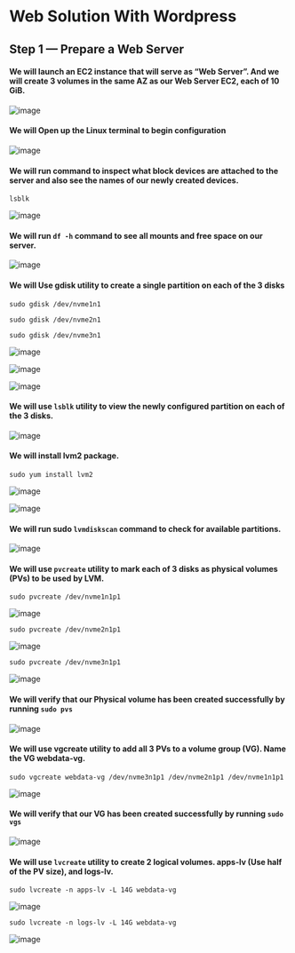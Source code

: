 # Web Solution With Wordpress

## Step 1 — Prepare a Web Server


#### We will launch an EC2 instance that will serve as “Web Server”. And we will create 3 volumes in the same AZ as our Web Server EC2, each of 10 GiB.

![image](https://github.com/richardolat/PBL-1.LAMP/assets/134428528/6d726249-72b8-4e95-b601-b918ced4c13a)

#### We will Open up the Linux terminal to begin configuration

![image](https://github.com/richardolat/PBL-1.LAMP/assets/134428528/a00af53d-9fe7-4d69-8d19-54b66a81cd19)

#### We will run command to inspect what block devices are attached to the server and also see the names of our newly created devices. 
`lsblk`

![image](https://github.com/richardolat/PBL-1.LAMP/assets/134428528/423ee9ce-4fe4-42b3-aed8-4ffe9acb21c5)


#### We will run `df -h` command to see all mounts and free space on our server.

![image](https://github.com/richardolat/PBL-1.LAMP/assets/134428528/6c21c0cc-c125-4820-939e-b0f5fbb942f5)


#### We will Use gdisk utility to create a single partition on each of the 3 disks
`sudo gdisk /dev/nvme1n1`

`sudo gdisk /dev/nvme2n1`

`sudo gdisk /dev/nvme3n1`

![image](https://github.com/richardolat/PBL-1.LAMP/assets/134428528/0290b998-e988-4f0b-965f-999202a54582)

![image](https://github.com/richardolat/PBL-1.LAMP/assets/134428528/b84eaf29-2eac-4a6d-a464-ccf4bc1967bd)

![image](https://github.com/richardolat/PBL-1.LAMP/assets/134428528/a1d1fb92-9cc5-41f6-8b5b-082aea151e21)


#### We will use `lsblk` utility to view the newly configured partition on each of the 3 disks.

![image](https://github.com/richardolat/PBL-1.LAMP/assets/134428528/dc0f8a82-da1f-4d54-a922-082d264b3ba0)


#### We will install lvm2 package.
`sudo yum install lvm2`

![image](https://github.com/richardolat/PBL-1.LAMP/assets/134428528/857f79c5-d11b-48a5-9418-6deb5dde5efd)


![image](https://github.com/richardolat/PBL-1.LAMP/assets/134428528/7b70bd7b-80a6-48e1-a73c-c260eba1af96)


#### We will run sudo `lvmdiskscan` command to check for available partitions.

![image](https://github.com/richardolat/PBL-1.LAMP/assets/134428528/9007b6f0-c14b-46fc-b476-a13b8c776184)


#### We will use `pvcreate` utility to mark each of 3 disks as physical volumes (PVs) to be used by LVM.
`sudo pvcreate /dev/nvme1n1p1`

![image](https://github.com/richardolat/PBL-1.LAMP/assets/134428528/b13dd19b-5c11-4e76-af95-fedacb83a6c1)


`sudo pvcreate /dev/nvme2n1p1`

![image](https://github.com/richardolat/PBL-1.LAMP/assets/134428528/c27dfbc8-a93b-492b-ad1f-1052b55a23a1)


`sudo pvcreate /dev/nvme3n1p1`

![image](https://github.com/richardolat/PBL-1.LAMP/assets/134428528/9e6bbd73-72aa-4471-960c-70d315382dba)


#### We will verify that our Physical volume has been created successfully by running `sudo pvs`

![image](https://github.com/richardolat/PBL-1.LAMP/assets/134428528/9607d577-d914-45f4-af9b-a4d19d1968d9)


#### We will use vgcreate utility to add all 3 PVs to a volume group (VG). Name the VG webdata-vg.

`sudo vgcreate webdata-vg /dev/nvme3n1p1 /dev/nvme2n1p1 /dev/nvme1n1p1`

![image](https://github.com/richardolat/PBL-1.LAMP/assets/134428528/5e15c725-0e2b-4af4-adbd-cbf074ab482e)


#### We will verify that our VG has been created successfully by running `sudo vgs`

![image](https://github.com/richardolat/PBL-1.LAMP/assets/134428528/6f68d426-1ca1-4724-a297-172e7b19ad33)


#### We will use `lvcreate` utility to create 2 logical volumes. apps-lv (Use half of the PV size), and logs-lv.

`sudo lvcreate -n apps-lv -L 14G webdata-vg`

![image](https://github.com/richardolat/PBL-1.LAMP/assets/134428528/d1f6e35c-e05d-4aca-8a14-d68d79f6a2f1)


`sudo lvcreate -n logs-lv -L 14G webdata-vg`

![image](https://github.com/richardolat/PBL-1.LAMP/assets/134428528/c6b2e8fc-6bcc-4910-8e06-38d782e5cbba)












